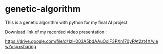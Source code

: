 # genetic-algorithm
This is a genetic algorithm with python for my final AI project

Download link of my recorded video presentation :

https://drive.google.com/file/d/1zH003A5bdAAuOolF3PXn170yPAt2zt4X/view?usp=sharing
